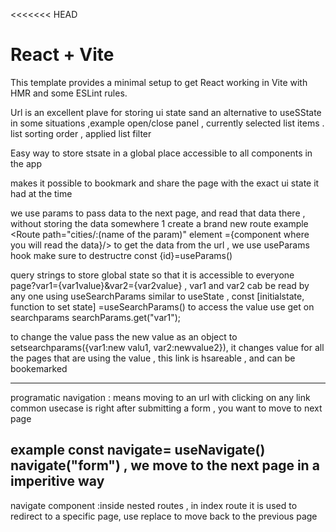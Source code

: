 <<<<<<< HEAD
# React + Vite

This template provides a minimal setup to get React working in Vite with HMR and some ESLint rules.

Url is an excellent plave for storing ui state sand an alternative to useSState in some situations ,example open/close panel , currently selected list items . list sorting order , applied list filter 


Easy way to store stsate in a global place accessible to all components in the app
  
  makes it possible to bookmark and share the page with the exact ui state it had at the time 

  we use params  to pass data to the next page, and read that data there , without storing the data somewhere
  1 create a brand new route example <Route path="cities/:(name of the param)" element ={component where you will read the data}/>
to get the data from the url , we use useParams hook 
make sure to destructre  const {id}=useParams()

  query strings to store global state so that it is accessible to everyone  
  page?var1={var1value}&var2={var2value} , var1 and var2 cab be read by any one using useSearchParams
  similar to useState , const [initialstate, function to set state] =useSearchParams()
to access the value use get on searchparams
  searchParams.get("var1");

  to change the value pass the new value as an object to 
  setsearchparams({var1:new valu1, var2:newvalue2}), it changes value for all the pages that are using the value , this link is hsareable , and can be bookemarked 


  ----------------------------------------------------------------------------------------------------------------------------------------------------
  programatic navigation : means moving to an url with clicking on any link
  common usecase is right after submitting a form , you want to move to next page 

  example    const navigate= useNavigate()
  navigate("form") , we move to the next page in a imperitive way
  ---------------------------------------------------------------------------------------------------------------------------------------------------
  navigate component :inside nested routes , in index route it is used to redirect to a specific page, use replace to move back to the previous page
